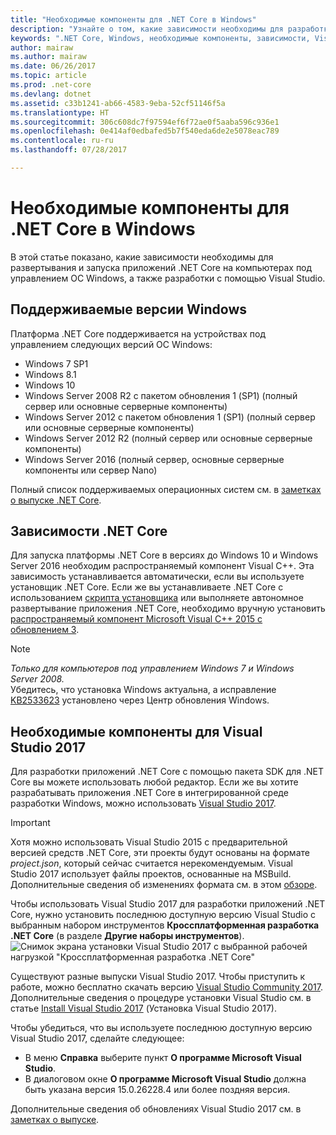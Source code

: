 ```yaml
---
title: "Необходимые компоненты для .NET Core в Windows"
description: "Узнайте о том, какие зависимости необходимы для разработки и запуска приложений .NET Core на компьютере Windows."
keywords: ".NET Core, Windows, необходимые компоненты, зависимости, Visual Studio"
author: mairaw
ms.author: mairaw
ms.date: 06/26/2017
ms.topic: article
ms.prod: .net-core
ms.devlang: dotnet
ms.assetid: c33b1241-ab66-4583-9eba-52cf51146f5a
ms.translationtype: HT
ms.sourcegitcommit: 306c608dc7f97594ef6f72ae0f5aaba596c936e1
ms.openlocfilehash: 0e414af0edbafed5b7f540eda6de2e5078eac789
ms.contentlocale: ru-ru
ms.lasthandoff: 07/28/2017

---
```


# <a name="prerequisites-for-net-core-on-windows"></a>Необходимые компоненты для .NET Core в Windows

В этой статье показано, какие зависимости необходимы для развертывания и запуска приложений .NET Core на компьютерах под управлением ОС Windows, а также разработки с помощью Visual Studio.

## <a name="supported-windows-versions"></a>Поддерживаемые версии Windows

Платформа .NET Core поддерживается на устройствах под управлением следующих версий ОС Windows:

* Windows 7 SP1
* Windows 8.1
* Windows 10
* Windows Server 2008 R2 с пакетом обновления 1 (SP1) (полный сервер или основные серверные компоненты)
* Windows Server 2012 с пакетом обновления 1 (SP1) (полный сервер или основные серверные компоненты)
* Windows Server 2012 R2 (полный сервер или основные серверные компоненты)
* Windows Server 2016 (полный сервер, основные серверные компоненты или сервер Nano)

Полный список поддерживаемых операционных систем см. в [заметках о выпуске .NET Core](https://github.com/dotnet/core/blob/master/release-notes/1.1/1.1.md).

## <a name="net-core-dependencies"></a>Зависимости .NET Core

Для запуска платформы .NET Core в версиях до Windows 10 и Windows Server 2016 необходим распространяемый компонент Visual C++. Эта зависимость устанавливается автоматически, если вы используете установщик .NET Core. Если же вы устанавливаете .NET Core с использованием [скрипта установщика](./tools/dotnet-install-script.md) или выполняете автономное развертывание приложения .NET Core, необходимо вручную установить [распространяемый компонент Microsoft Visual C++ 2015 с обновлением 3](https://www.microsoft.com/en-us/download/details.aspx?id=52685).

> [!NOTE]
> <em>Только для компьютеров под управлением Windows 7 и Windows Server 2008.</em><br>
> Убедитесь, что установка Windows актуальна, а исправление [KB2533623](https://support.microsoft.com/help/2533623) установлено через Центр обновления Windows.

## <a name="prerequisites-with-visual-studio-2017"></a>Необходимые компоненты для Visual Studio 2017

Для разработки приложений .NET Core с помощью пакета SDK для .NET Core вы можете использовать любой редактор. Если же вы хотите разрабатывать приложения .NET Core в интегрированной среде разработки Windows, можно использовать [Visual Studio 2017](#visual-studio-2017).

> [!IMPORTANT]
> Хотя можно использовать Visual Studio 2015 с предварительной версией средств .NET Core, эти проекты будут основаны на формате *project.json*, который сейчас считается нерекомендуемым. Visual Studio 2017 использует файлы проектов, основанные на MSBuild. Дополнительные сведения об изменениях формата см. в этом [обзоре](./tools/cli-msbuild-architecture.md).

Чтобы использовать Visual Studio 2017 для разработки приложений .NET Core, нужно установить последнюю доступную версию Visual Studio с выбранным набором инструментов **Кроссплатформенная разработка .NET Core** (в разделе **Другие наборы инструментов**).
![Снимок экрана установки Visual Studio 2017 с выбранной рабочей нагрузкой "Кроссплатформенная разработка .NET Core"](./media/windows-prerequisites/vs_workloads.jpg)

Существуют разные выпуски Visual Studio 2017. Чтобы приступить к работе, можно бесплатно скачать версию [Visual Studio Community 2017](https://www.visualstudio.com/downloads/).  Дополнительные сведения о процедуре установки Visual Studio см. в статье [Install Visual Studio 2017](/visualstudio/install/install-visual-studio) (Установка Visual Studio 2017).

Чтобы убедиться, что вы используете последнюю доступную версию Visual Studio 2017, сделайте следующее:

 * В меню **Справка** выберите пункт **О программе Microsoft Visual Studio**.
 * В диалоговом окне **О программе Microsoft Visual Studio** должна быть указана версия 15.0.26228.4 или более поздняя версия.

Дополнительные сведения об обновлениях Visual Studio 2017 см. в [заметках о выпуске](https://www.visualstudio.com/news/releasenotes/vs2017-relnotes).

